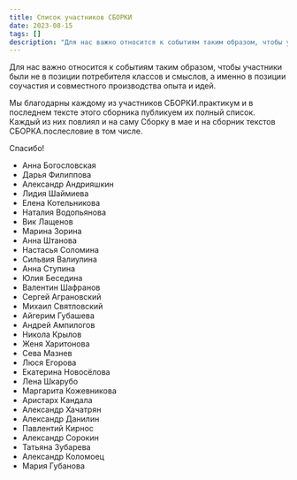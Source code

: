```yaml
---
title: Список участников СБОРКИ
date: 2023-08-15
tags: []
description: "Для нас важно относится к событиям таким образом, чтобы участники были не в позиции потребителя классов и смыслов, а&nbsp;..."
---
```


Для нас важно относится к событиям таким образом, чтобы участники были не в позиции потребителя классов и смыслов, а именно в позиции соучастия и совместного производства опыта и идей. 

Мы благодарны каждому из участников СБОРКИ.практикум и в последнем тексте этого сборника публикуем их полный список.  
Каждый из них повлиял и на саму Сборку в мае и на сборник текстов СБОРКА.послесловие в том числе.

Спасибо!

* Анна Богословская
* Дарья Филиппова
* Александр Андрияшкин
* Лидия Шаймиева
* Елена Котельникова
* Наталия Водопьянова
* Вик Лащенов
* Марина Зорина
* Анна Штанова
* Настасья Соломина
* Сильвия Валиулина
* Анна Ступина 
* Юлия Беседина
* Валентин Шафранов
* Сергей Аграновский
* Михаил Святловский
* Айгерим Губашева
* Андрей Ампилогов 
* Никола Крылов
* Женя Харитонова
* Сева Мазнев
* Люся Егорова
* Екатерина Новосёлова
* Лена Шкарубо
* Маргарита Кожевникова
* Аристарх Кандала
* Александр Хачатрян
* Александр Данилин
* Павлентий Кирнос
* Александр Сорокин
* Татьяна Зубарева
* Александр Коломоец
* Мария Губанова

